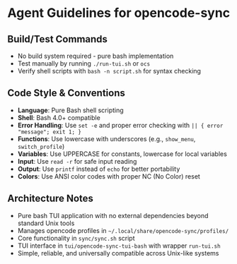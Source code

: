 # Agent Guidelines for opencode-sync

## Build/Test Commands
- No build system required - pure bash implementation
- Test manually by running `./run-tui.sh` or `ocs`
- Verify shell scripts with `bash -n script.sh` for syntax checking

## Code Style & Conventions
- **Language**: Pure Bash shell scripting
- **Shell**: Bash 4.0+ compatible
- **Error Handling**: Use `set -e` and proper error checking with `|| { error "message"; exit 1; }`
- **Functions**: Use lowercase with underscores (e.g., `show_menu`, `switch_profile`)
- **Variables**: Use UPPERCASE for constants, lowercase for local variables
- **Input**: Use `read -r` for safe input reading
- **Output**: Use `printf` instead of `echo` for better portability
- **Colors**: Use ANSI color codes with proper NC (No Color) reset

## Architecture Notes
- Pure bash TUI application with no external dependencies beyond standard Unix tools
- Manages opencode profiles in `~/.local/share/opencode-sync/profiles/`
- Core functionality in `sync/sync.sh` script
- TUI interface in `tui/opencode-sync-tui-bash` with wrapper `run-tui.sh`
- Simple, reliable, and universally compatible across Unix-like systems
